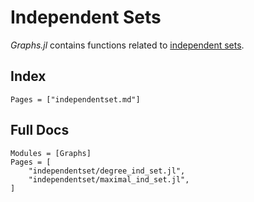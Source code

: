 # Independent Sets

_Graphs.jl_ contains functions related to [independent sets](https://en.wikipedia.org/wiki/Independent_set_(graph_theory)).

## Index

```@index
Pages = ["independentset.md"]
```

## Full Docs

```@autodocs
Modules = [Graphs]
Pages = [
    "independentset/degree_ind_set.jl",
    "independentset/maximal_ind_set.jl",
]

```
